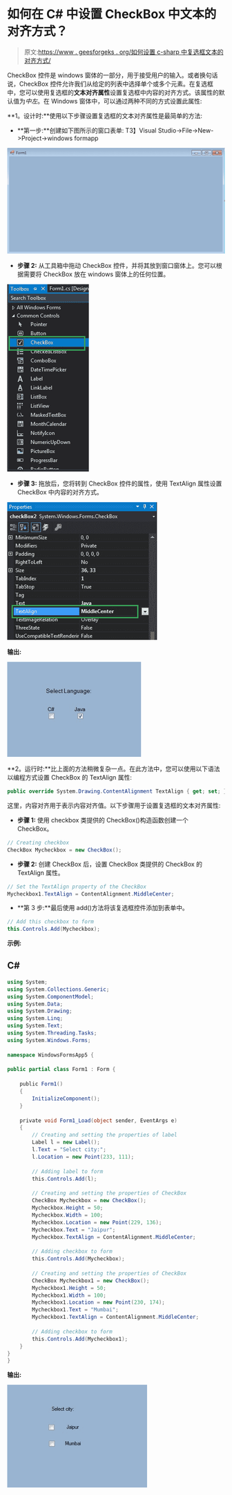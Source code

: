 # 如何在 C# 中设置 CheckBox 中文本的对齐方式？

> 原文:[https://www . geesforgeks . org/如何设置 c-sharp 中复选框文本的对齐方式/](https://www.geeksforgeeks.org/how-to-set-the-alignment-of-text-in-checkbox-in-c-sharp/)

CheckBox 控件是 windows 窗体的一部分，用于接受用户的输入。或者换句话说，CheckBox 控件允许我们从给定的列表中选择单个或多个元素。在复选框中，您可以使用复选框的**文本对齐属性**设置复选框中内容的对齐方式。该属性的默认值为*中左*。在 Windows 窗体中，可以通过两种不同的方式设置此属性:

**1。设计时:**使用以下步骤设置复选框的文本对齐属性是最简单的方法:

*   **第一步:**创建如下图所示的窗口表单:
    T3】Visual Studio->File->New->Project->windows formapp

![](img/9889dfd1d09174ca813cf58170ab9cc8.png)

*   **步骤 2:** 从工具箱中拖动 CheckBox 控件，并将其放到窗口窗体上。您可以根据需要将 CheckBox 放在 windows 窗体上的任何位置。

![](img/b2eefad9eaf627dfc013a2924a1a41f0.png)

*   **步骤 3:** 拖放后，您将转到 CheckBox 控件的属性，使用 TextAlign 属性设置 CheckBox 中内容的对齐方式。

![](img/a7ba2d05236a3189dfc18db3272b7c21.png)

**输出:**

![](img/80ec2da7f7089d4cff39007dba12b2fb.png)

**2。运行时:**比上面的方法稍微复杂一点。在此方法中，您可以使用以下语法以编程方式设置 CheckBox 的 TextAlign 属性:

```cs
public override System.Drawing.ContentAlignment TextAlign { get; set; }
```

这里，内容对齐用于表示内容对齐值。以下步骤用于设置复选框的文本对齐属性:

*   **步骤 1:** 使用 checkbox 类提供的 CheckBox()构造函数创建一个 CheckBox。

```cs
// Creating checkbox
CheckBox Mycheckbox = new CheckBox();
```

*   **步骤 2:** 创建 CheckBox 后，设置 CheckBox 类提供的 CheckBox 的 TextAlign 属性。

```cs
// Set the TextAlign property of the CheckBox
Mycheckbox1.TextAlign = ContentAlignment.MiddleCenter;
```

*   **第 3 步:**最后使用 add()方法将该复选框控件添加到表单中。

```cs
// Add this checkbox to form
this.Controls.Add(Mycheckbox);
```

**示例:**

## C#

```cs
using System;
using System.Collections.Generic;
using System.ComponentModel;
using System.Data;
using System.Drawing;
using System.Linq;
using System.Text;
using System.Threading.Tasks;
using System.Windows.Forms;

namespace WindowsFormsApp5 {

public partial class Form1 : Form {

    public Form1()
    {
        InitializeComponent();
    }

    private void Form1_Load(object sender, EventArgs e)
    {
        // Creating and setting the properties of label
        Label l = new Label();
        l.Text = "Select city:";
        l.Location = new Point(233, 111);

        // Adding label to form
        this.Controls.Add(l);

        // Creating and setting the properties of CheckBox
        CheckBox Mycheckbox = new CheckBox();
        Mycheckbox.Height = 50;
        Mycheckbox.Width = 100;
        Mycheckbox.Location = new Point(229, 136);
        Mycheckbox.Text = "Jaipur";
        Mycheckbox.TextAlign = ContentAlignment.MiddleCenter;

        // Adding checkbox to form
        this.Controls.Add(Mycheckbox);

        // Creating and setting the properties of CheckBox
        CheckBox Mycheckbox1 = new CheckBox();
        Mycheckbox1.Height = 50;
        Mycheckbox1.Width = 100;
        Mycheckbox1.Location = new Point(230, 174);
        Mycheckbox1.Text = "Mumbai";
        Mycheckbox1.TextAlign = ContentAlignment.MiddleCenter;

        // Adding checkbox to form
        this.Controls.Add(Mycheckbox1);
    }
}
}
```

**输出:**

![](img/15736c355c5f21a52034cbf1f8cf5bf4.png)